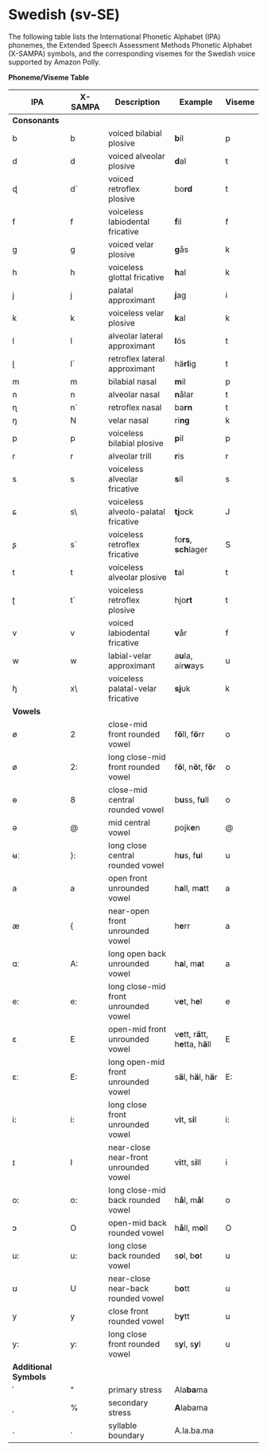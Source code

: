 # Swedish \(sv\-SE\)<a name="ph-table-swedish"></a>

The following table lists the International Phonetic Alphabet \(IPA\) phonemes, the Extended Speech Assessment Methods Phonetic Alphabet \(X\-SAMPA\) symbols, and the corresponding visemes for the Swedish voice supported by Amazon Polly\.


**Phoneme/Viseme Table**  

| IPA | X\-SAMPA | Description | Example | Viseme | 
| --- | --- | --- | --- | --- | 
|  **Consonants**  | 
| b | b | voiced bilabial plosive | **b**il | p | 
| d | d | voiced alveolar plosive | **d**al | t | 
| ɖ | d` | voiced retroflex plosive | bo**rd** | t | 
| f | f | voiceless labiodental fricative | **f**il | f | 
| g | g | voiced velar plosive | **g**ås | k | 
| h | h | voiceless glottal fricative | **h**al | k | 
| j | j | palatal approximant | **j**ag | i | 
| k | k | voiceless velar plosive | **k**al | k | 
| l | l | alveolar lateral approximant | **l**ös | t | 
| ɭ | l` | retroflex lateral approximant | hä**rl**ig | t | 
| m | m | bilabial nasal | **m**il | p | 
| n | n | alveolar nasal | **n**ålar | t | 
| ɳ | n` | retroflex nasal | ba**rn** | t | 
| ŋ | N | velar nasal | ri**ng** | k | 
| p | p | voiceless bilabial plosive | **p**il | p | 
| r | r | alveolar trill | **r**is | r | 
| s | s | voiceless alveolar fricative | **s**il | s | 
| ɕ | s\\ | voiceless alveolo\-palatal fricative | **tj**ock | J | 
| ʂ | s` | voiceless retroflex fricative | fo**rs**, **sch**lager | S | 
| t | t | voiceless alveolar plosive | **t**al | t | 
| ʈ | t` | voiceless retroflex plosive | hjo**rt** | t | 
| v | v | voiced labiodental fricative | **v**år | f | 
| w | w | labial\-velar approximant | a**u**la, air**w**ays | u | 
| ɧ | x\\ | voiceless palatal\-velar fricative | **sj**uk | k | 
|  **Vowels**  | 
| ø | 2 | close\-mid front rounded vowel | f**ö**ll, f**ö**rr | o | 
| ø | 2: | long close\-mid front rounded vowel | f**ö**l, n**ö**t, f**ö**r | o | 
| ɵ | 8 | close\-mid central rounded vowel | b**u**ss, f**u**ll | o | 
| ə | @ | mid central vowel | pojk**e**n | @ | 
| ʉː | \}: | long close central rounded vowel | h**u**s, f**u**l | u | 
| a | a | open front unrounded vowel | h**a**ll, m**a**tt | a | 
| æ | \{ | near\-open front unrounded vowel | h**e**rr | a | 
| ɑː | A: | long open back unrounded vowel | h**a**l, m**a**t | a | 
| e: | e: | long close\-mid front unrounded vowel | v**e**t, h**e**l | e | 
| ɛ | E | open\-mid front unrounded vowel | v**e**tt, r**ä**tt, h**e**tta, h**ä**ll | E | 
| ɛː | E: | long open\-mid front unrounded vowel | s**ä**l, h**ä**l, h**ä**r | E: | 
| i: | i: | long close front unrounded vowel | v**i**t, s**i**l | i: | 
| ɪ | I | near\-close near\-front unrounded vowel | v**i**tt, s**i**ll | i | 
| o: | o: | long close\-mid back rounded vowel | h**å**l, m**å**l | o | 
| ɔ | O | open\-mid back rounded vowel | h**å**ll, m**o**ll | O | 
| u: | u: | long close back rounded vowel | s**o**l, b**o**t | u | 
| ʊ | U | near\-close near\-back rounded vowel | b**o**tt | u | 
| y | y | close front rounded vowel | b**y**tt | u | 
| y: | y: | long close front rounded vowel | s**y**l, s**y**l | u | 
|  **Additional Symbols**  | 
| ˈ | " | primary stress | Ala**ba**ma |  | 
| ˌ | % | secondary stress | **A**labama |  | 
| \. | \. | syllable boundary | A\.la\.ba\.ma |  | 